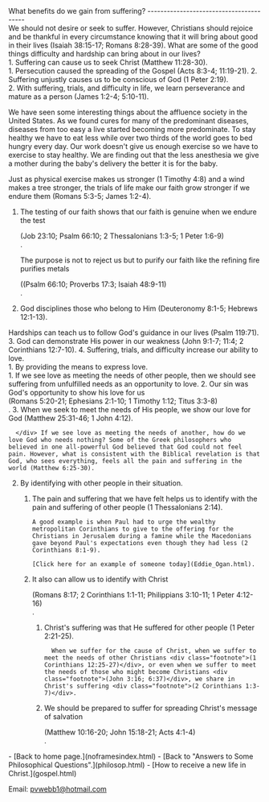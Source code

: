  <head> <title>(PVW) benefits of suffering</title> <meta content="IE=9" http-equiv="X-UA-Compatible"></meta> <link href="css/page_style.css" rel="stylesheet" type="text/css"></link> </head><body><div class="page_style"> What benefits do we gain from suffering?
----------------------------------------

<div class="p">We should not desire or seek to suffer. However, Christians should rejoice and be thankful in every circumstance knowing that it will bring about good in their lives (Isaiah 38:15-17; Romans 8:28-39). What are some of the good things difficulty and hardship can bring about in our lives?</div><div class="p">1. Suffering can cause us to seek Christ (Matthew 11:28-30). <div class="p">
  1. Persecution caused the spreading of the Gospel (Acts 8:3-4; 11:19-21).
  2. Suffering unjustly causes us to be conscious of God (1 Peter 2:19).

  </div>
2. With suffering, trials, and difficulty in life, we learn perseverance and mature as a person (James 1:2-4; 5:10-11).

   We have seen some interesting things about the affluence society in the United States. As we found cures for many of the predominant diseases, diseases from too easy a live started becoming more predominate. To stay healthy we have to eat less while over two thirds of the world goes to bed hungry every day. Our work doesn't give us enough exercise so we have to exercise to stay healthy. We are finding out that the less anesthesia we give a mother during the baby's delivery the better it is for the baby.

   Just as physical exercise makes us stronger (1 Timothy 4:8) and a wind makes a tree stronger, the trials of life make our faith grow stronger if we endure them (Romans 5:3-5; James 1:2-4). <div class="p">
  1. The testing of our faith shows that our faith is genuine when we endure the test<div class="footnote">(Job 23:10; Psalm 66:10; 2 Thessalonians 1:3-5; 1 Peter 1:6-9)</div>.

       The purpose is not to reject us but to purify our faith like the refining fire purifies metals<div class="footnote">((Psalm 66:10; Proverbs 17:3; Isaiah 48:9-11)</div>.
  2. God disciplines those who belong to Him (Deuteronomy 8:1-5; Hebrews 12:1-13).

  </div> Hardships can teach us to follow God's guidance in our lives (Psalm 119:71).
3. God can demonstrate His power in our weakness (John 9:1-7; 11:4; 2 Corinthians 12:7-10).
4. Suffering, trials, and difficulty increase our ability to love. <div class="p">
  1. By providing the means to express love. <div class="p">
      1. If we see love as meeting the needs of other people, then we should see suffering from unfulfilled needs as an opportunity to love.
      2. Our sin was God's opportunity to show his love for us<div class="footnote">(Romans 5:20-21; Ephesians 2:1-10; 1 Timothy 1:12; Titus 3:3-8)</div>.
      3. When we seek to meet the needs of His people, we show our love for God (Matthew 25:31-46; 1 John 4:12).

      </div> If we see love as meeting the needs of another, how do we love God who needs nothing? Some of the Greek philosophers who believed in one all-powerful God believed that God could not feel pain. However, what is consistent with the Biblical revelation is that God, who sees everything, feels all the pain and suffering in the world (Matthew 6:25-30).
  2. By identifying with other people in their situation. <div class="p">
      1. The pain and suffering that we have felt helps us to identify with the pain and suffering of other people (1 Thessalonians 2:14).

             A good example is when Paul had to urge the wealthy metropolitan Corinthians to give to the offering for the Christians in Jerusalem during a famine while the Macedonians gave beyond Paul's expectations even though they had less (2 Corinthians 8:1-9).

             [Click here for an example of someone today](Eddie_Ogan.html).
      2. It also can allow us to identify with Christ <div class="footnote">(Romans 8:17; 2 Corinthians 1:1-11; Philippians 3:10-11; 1 Peter 4:12-16)</div>. <div class="p">
            1. Christ's suffering was that He suffered for other people (1 Peter 2:21-25).

                     When we suffer for the cause of Christ, when we suffer to meet the needs of other Christians <div class="footnote">(1 Corinthians 12:25-27)</div>, or even when we suffer to meet the needs of those who might become Christians <div class="footnote">(John 3:16; 6:37)</div>, we share in Christ's suffering <div class="footnote">(2 Corinthians 1:3-7)</div>.
            2. We should be prepared to suffer for spreading Christ's message of salvation <div class="footnote">(Matthew 10:16-20; John 15:18-21; Acts 4:1-4)</div>.

            </div>

      </div>

  </div>

</div><div class="p" id="footnotes"></div><script src="js/footnotes.js" type="text/javascript"></script>  </div>- [Back to home page.](noframesindex.html)
- [Back to "Answers to Some Philosophical Questions".](philosop.html)
- [How to receive a new life in Christ.](gospel.html)

Email: [pvwebb1@hotmail.com](mailto:pvwebb1@hotmail.com)

